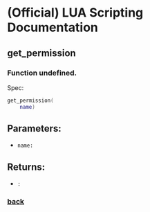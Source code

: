 
# (Official) LUA Scripting Documentation

## get_permission

### Function undefined.

Spec:
```lua
get_permission(
	name)
```
## Parameters:
- `name:` 

## Returns:
- `:` 

### [back](../other)
